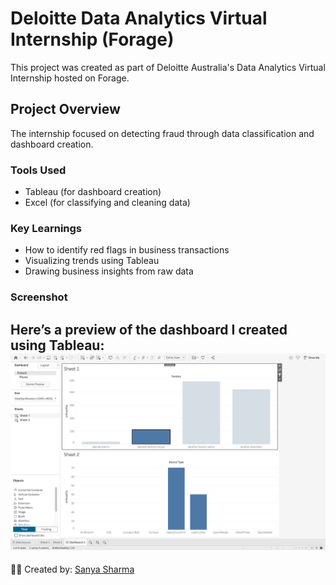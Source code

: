 
# Deloitte Data Analytics Virtual Internship (Forage)

This project was created as part of Deloitte Australia's Data Analytics Virtual Internship hosted on Forage.

## Project Overview
The internship focused on detecting fraud through data classification and dashboard creation.

###  Tools Used
- Tableau (for dashboard creation)
- Excel (for classifying and cleaning data)

###  Key Learnings
- How to identify red flags in business transactions
- Visualizing trends using Tableau
- Drawing business insights from raw data

### Screenshot
Here’s a preview of the dashboard I created using Tableau:
![Dashboard Preview](tableau-dashboard.png)
---

👩‍💻 Created by: [Sanya Sharma](https://www.linkedin.com/in/sanya-sharma-74a7a3330/)
